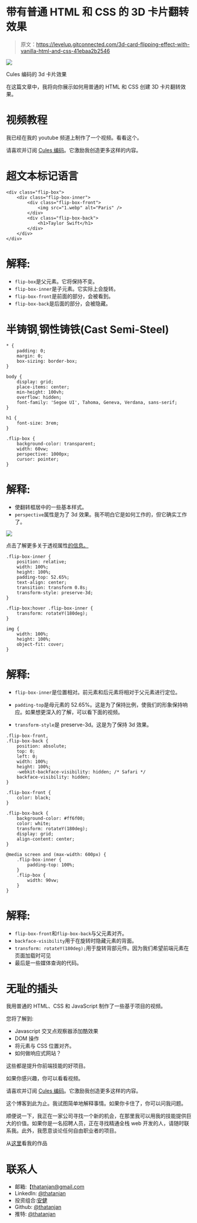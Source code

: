 # 带有普通 HTML 和 CSS 的 3D 卡片翻转效果

> 原文：<https://levelup.gitconnected.com/3d-card-flipping-effect-with-vanilla-html-and-css-41ebaa2b2546>

![](img/44c8b0d3b749491740e23b2490da9fea.png)

Cules 编码的 3d 卡片效果

在这篇文章中，我将向你展示如何用普通的 HTML 和 CSS 创建 3D 卡片翻转效果。

# 视频教程

我已经在我的 youtube 频道上制作了一个视频。看看这个。

请喜欢并订阅 [Cules 编码](https://www.youtube.com/channel/UCBaGowNYTUsm3IDaHbLRMYw?sub_confirmation=1)。它激励我创造更多这样的内容。

# 超文本标记语言

```
<div class="flip-box">
    <div class="flip-box-inner">
        <div class="flip-box-front">
            <img src="1.webp" alt="Paris" />
        </div>
        <div class="flip-box-back">
            <h1>Taylor Swift</h1>
        </div>
    </div>
</div>
```

# 解释:

*   `flip-box`是父元素。它将保持不变。
*   `flip-box-inner`是子元素。它实际上会旋转。
*   `flip-box-front`是前面的部分，会被看到。
*   `flip-box-back`是后面的部分，会被隐藏。

# 半铸钢ˌ钢性铸铁(Cast Semi-Steel)

```
* {
    padding: 0;
    margin: 0;
    box-sizing: border-box;
}

body {
    display: grid;
    place-items: center;
    min-height: 100vh;
    overflow: hidden;
    font-family: 'Segoe UI', Tahoma, Geneva, Verdana, sans-serif;
}

h1 {
    font-size: 3rem;
}

.flip-box {
    background-color: transparent;
    width: 60vw;
    perspective: 1000px;
    cursor: pointer;
}
```

# 解释:

*   使翻转框居中的一些基本样式。
*   `perspective`属性是为了 3d 效果。我不明白它是如何工作的，但它确实工作了。

![](img/dc86b9bff6753e431bb3bf7ee33966e3.png)

点击了解更多关于透视属性[的信息。](https://www.w3schools.com/cssref/css3_pr_perspective.asp)

```
.flip-box-inner {
    position: relative;
    width: 100%;
    height: 100%;
    padding-top: 52.65%;
    text-align: center;
    transition: transform 0.8s;
    transform-style: preserve-3d;
}

.flip-box:hover .flip-box-inner {
    transform: rotateY(180deg);
}

img {
    width: 100%;
    height: 100%;
    object-fit: cover;
}
```

# 解释:

*   `flip-box-inner`是位置相对。前元素和后元素将相对于父元素进行定位。
*   `padding-top`是母元素的 52.65%。这是为了保持比例，使我们的形象保持响应。如果想更深入的了解，可以看下面的视频。

*   `transform-style`是 preserve-3d。这是为了保持 3d 效果。

```
.flip-box-front,
.flip-box-back {
    position: absolute;
    top: 0;
    left: 0;
    width: 100%;
    height: 100%;
    -webkit-backface-visibility: hidden; /* Safari */
    backface-visibility: hidden;
}

.flip-box-front {
    color: black;
}

.flip-box-back {
    background-color: #ff6f00;
    color: white;
    transform: rotateY(180deg);
    display: grid;
    align-content: center;
}

@media screen and (max-width: 600px) {
    .flip-box-inner {
        padding-top: 100%;
    }
    .flip-box {
        width: 90vw;
    }
}
```

# 解释:

*   `flip-box-front`和`flip-box-back`与父元素对齐。
*   `backface-visibility`用于在旋转时隐藏元素的背面。
*   `transform: rotateY(180deg);`用于旋转背部元件。因为我们希望前端元素在页面加载时可见
*   最后是一些媒体查询的代码。

# 无耻的插头

我用普通的 HTML、CSS 和 JavaScript 制作了一些基于项目的视频。

您将了解到:

*   Javascript 交叉点观察器添加酷效果
*   DOM 操作
*   将元素与 CSS 位置对齐。
*   如何做响应式网站？

这些都是提升你前端技能的好项目。

如果你感兴趣，你可以看看视频。

请喜欢并订阅 [Cules 编码](https://www.youtube.com/channel/UCBaGowNYTUsm3IDaHbLRMYw?sub_confirmation=1)。它激励我创造更多这样的内容。

这个博客到此为止。我试图简单地解释事情。如果你卡住了，你可以问我问题。

顺便说一下，我正在一家公司寻找一个新的机会，在那里我可以用我的技能提供巨大的价值。如果你是一名招聘人员，正在寻找精通全栈 web 开发的人，请随时联系我。此外，我愿意谈论任何自由职业者的项目。

从[这里](https://www.thatanjan.me/projects)看我的作品

# 联系人

*   邮箱:【thatanjan@gmail.com 
*   LinkedIn: [@thatanjan](https://linkedin.com/in/thatanjan/)
*   投资组合:[安健](https://thatanjan.me/)
*   Github: [@thatanjan](https://github.com/thatAnjan/)
*   推特: [@thatanjan](https://twitter.com/thatAnjan)